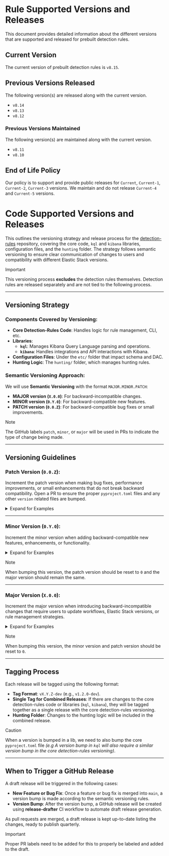 # Rule Supported Versions and Releases

This document provides detailed information about the different versions that are supported and released for prebuilt detection rules.

## Current Version

The current version of prebuilt detection rules is `v8.15`.

## Previous Versions Released

The following version(s) are released along with the current version.

- `v8.14`
- `v8.13`
- `v8.12`

### Previous Versions Maintained

The following version(s) are maintained along with the current version.

- `v8.11`
- `v8.10`

## End of Life Policy

Our policy is to support and provide public releases for `Current`, `Current-1`, `Current-2`, `Current-3` versions. We maintain and do not release `Current-4` and `Current-5` versions.


# Code Supported Versions and Releases

This outlines the versioning strategy and release process for the [detection-rules](https://github.com/elastic/detection-rules) repository, covering the core code, `kql` and `kibana` libraries, configuration files, and the `hunting` folder. The strategy follows semantic versioning to ensure clear communication of changes to users and compatibility with different Elastic Stack versions.

> [!IMPORTANT]
> This versioning process **excludes** the detection rules themselves. Detection rules are released separately and are not tied to the following process.

---

## Versioning Strategy

### Components Covered by Versioning:
- **Core Detection-Rules Code**: Handles logic for rule management, CLI, etc.
- **Libraries**:
  - **`kql`**: Manages Kibana Query Language parsing and operations.
  - **`kibana`**: Handles integrations and API interactions with Kibana.
- **Configuration Files**: Under the `etc/` folder that impact schema and DAC.
- **Hunting Logic**: The `hunting/` folder, which manages hunting rules.


### Semantic Versioning Approach:
We will use **Semantic Versioning** with the format `MAJOR.MINOR.PATCH`:
- **MAJOR version (`X.0.0`)**: For backward-incompatible changes.
- **MINOR version (`0.Y.0`)**: For backward-compatible new features.
- **PATCH version (`0.0.Z`)**: For backward-compatible bug fixes or small improvements.

> [!NOTE]
> The GitHub labels `patch`, `minor`, or `major` will be used in PRs to indicate the type of change being made.

---

## Versioning Guidelines

### Patch Version (`0.0.Z`):
Increment the patch version when making bug fixes, performance improvements, or small enhancements that do not break backward compatibility. Open a PR to ensure the proper `pyproject.toml` files and any other `version` related files are bumped.

<details><summary>Expand for Examples</summary>
<p>

**Examples**:
- **Kibana Library**:
  - Minor fixes to API calls to ensure correct data retrieval.
  - Updates to the `kibana` lib without adding new features.
- **KQL Library**:
  - Small bug fixes in the query parsing logic.
  - Optimizations that don't alter functionality.
- **Core Detection-Rules Code**:
  - Fixes for CLI bugs or performance tweaks.
  - Minor enhancements to rule management that don’t require users to change workflows.
- **Hunting Folder**:
  - Bug fixes in hunting rules logic.
  - Small performance tweaks for the hunting rule management.
- **Docs Folder**:
  - Updates to documentation.

</p>
</details>

---

### Minor Version (`0.Y.0`):
Increment the minor version when adding backward-compatible new features, enhancements, or functionality.

<details><summary>Expand for Examples</summary>
<p>

**Examples**:
- **Kibana Library**:
  - Adding a new API endpoint to interact with Elastic Kibana X.Y while maintaining backward compatibility with older versions.
- **KQL Library**:
  - Adding new query parsing functionality that is backward-compatible with previous Elastic Stack versions.
- **Core Detection-Rules Code**:
  - New CLI commands or functionality for managing detection rules.
  - New optional fields in rule schemas that have minimum compatibility requirements. (e.g adding `alert_suppression` with `min_compat=8.14`).
- **Hunting Folder**:
  - Adding new hunting rule management features that are optional and backward-compatible.
  - Enhancements in generating hunting rule markdown or CLI features.

</p>
</details>

> [!NOTE]
> When bumping this version, the patch version should be reset to `0` and the major version should remain the same.

---

### Major Version (`X.0.0`):
Increment the major version when introducing backward-incompatible changes that require users to update workflows, Elastic Stack versions, or rule management strategies.

<details><summary>Expand for Examples</summary>
<p>

**Examples**:
- **Kibana Library**:
  - Replacing or removing an existing API endpoint that forces users to upgrade to Elastic X.Y
- **KQL Library**:
  - Structural changes to query parsing logic that break compatibility with previous Elastic Stack versions.
- **Core Detection-Rules Code**:
  - Breaking changes to rule schema definitions or CLI workflows that require user updates.
  - Forcing users to migrate to a newer Elastic Stack version due to changes in core code or schema compatibility.
- **Hunting Folder**:
  - Major refactors of the hunting logic that break existing workflows.
  - Changes to how hunting rules are defined or managed, requiring users to adjust configurations.

</p>
</details>

> [!NOTE]
> When bumping this version, the minor version and patch version should be reset to `0`.

---

## Tagging Process

Each release will be tagged using the following format:
- **Tag Format**: `vX.Y.Z-dev` (e.g., `v1.2.0-dev`).
- **Single Tag for Combined Releases**: If there are changes to the core detection-rules code or libraries (`kql`, `kibana`), they will be tagged together as a single release with the core detection-rules versioning.
- **Hunting Folder**: Changes to the hunting logic will be included in the combined release.

> [!CAUTION]
> When a version is bumped in a lib, we need to also bump the core `pyproject.toml` file *(e.g A version bump in `kql` will also require a similar version bump in the core detection-rules versioning)*.
---

## When to Trigger a GitHub Release

A draft release will be triggered in the following cases:
- **New Feature or Bug Fix**: Once a feature or bug fix is merged into `main`, a version bump is made according to the semantic versioning rules.
- **Version Bump**: After the version bump, a GitHub release will be created using **release-drafter** CI workflow to automate draft release generation.

As pull requests are merged, a draft release is kept up-to-date listing the changes, ready to publish quarterly.

> [!IMPORTANT]
> Proper PR labels need to be added for this to properly be labeled and added to the draft.
